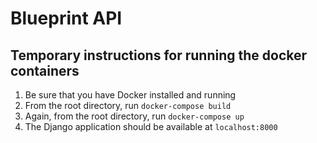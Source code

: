 # Blueprint API
## Temporary instructions for running the docker containers

1. Be sure that you have Docker installed and running
2. From the root directory, run `docker-compose build`
3. Again, from the root directory, run `docker-compose up`
4. The Django application should be available at `localhost:8000`